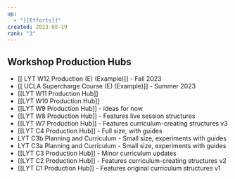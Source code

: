 ```yaml
---
up:
  - "[[Efforts]]"
created: 2023-08-19
rank: "3"
---
```




## Workshop Production Hubs
- [[ LYT W12 Production (E) (Example)]] - Fall 2023
- [[ UCLA Supercharge Course (E) (Example)]] - Summer 2023
- [[LYT W11 Production Hub]]
- [[LYT W10 Production Hub]]
- [[LYT W9 Production Hub]] - ideas for now
- [[LYT W8 Production Hub]] - Features live session structures
- [[LYT W7 Production Hub]] - Features curriculum-creating structures v3
- [[LYT C4 Production Hub]] - Full size, with guides
- LYT C3b Planning and Curriculum - Small size, experiments with guides
- LYT C3a Planning and Curriculum - Small size, experiments with guides
- [[LYT C3 Production Hub]] - Minor curriculum updates
- [[LYT C2 Production Hub]] - Features curriculum-creating structures v2
- [[LYT C1 Production Hub]] - Features original curriculum structures v1